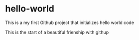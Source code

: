 # hello-world
This is a my first Github project that initializes hello world code

This is the start of a beautiful frienship with githup
